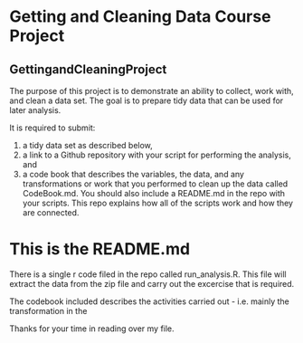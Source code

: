 # Getting and Cleaning Data Course Project
## GettingandCleaningProject


The purpose of this project is to demonstrate an ability to collect, work with, and clean a data set. 
The goal is to prepare tidy data that can be used for later analysis. 

It is required to submit: 
1) a tidy data set as described below, 
2) a link to a Github repository with your script for performing the analysis, and 
3) a code book that describes the variables, the data, and any transformations or work that you performed to clean up the data called CodeBook.md. 
You should also include a README.md in the repo with your scripts. 
This repo explains how all of the scripts work and how they are connected.

# This is the README.md

There is a single r code filed in the repo called run_analysis.R.
This file will extract the data from the zip file and carry out the excercise that is required.

The codebook included describes the activities carried out - i.e. mainly the transformation in the 

Thanks for your time in reading over my file.